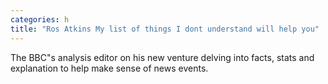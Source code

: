 ```yaml
---
categories: h
title: "Ros Atkins My list of things I dont understand will help you"
---
```

The BBC"s analysis editor on his new venture delving into facts, stats and explanation to help make sense of news events.